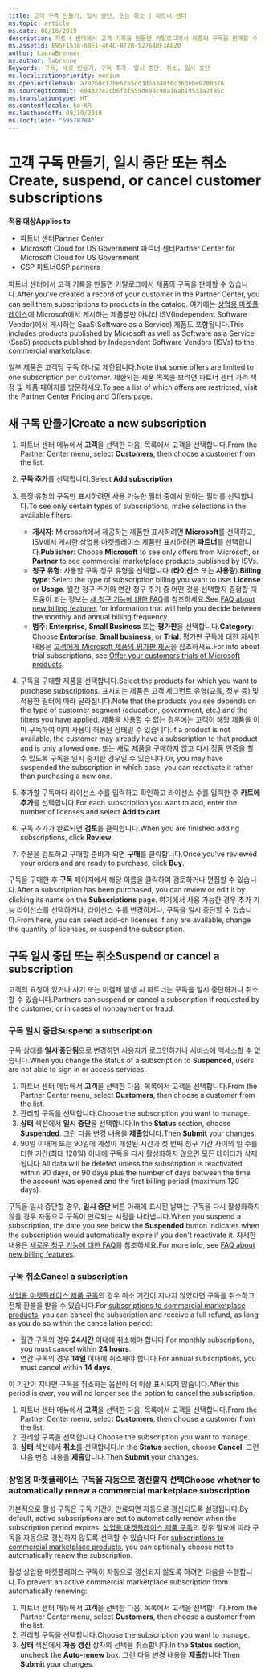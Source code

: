 ```yaml
---
title: 고객 구독 만들기, 일시 중단, 또는 취소 | 파트너 센터
ms.topic: article
ms.date: 08/16/2019
description: 파트너 센터에서 고객 기록을 만들면 카탈로그에서 제품의 구독을 판매할 수 있습니다.
ms.assetid: E95F1538-60E1-464C-B72B-52764BF3A820
author: LauraBrenner
ms.author: labrenne
Keywords: 구독, 새로 만들기, 구독 추가, 일시 중단, 취소, 일시 중단
ms.localizationpriority: medium
ms.openlocfilehash: a79260cf2be62a5cd3d5a340f6c363ebe0200b76
ms.sourcegitcommit: e84322e2cb6f3f559de93c98a16ab19531a2f95c
ms.translationtype: HT
ms.contentlocale: ko-KR
ms.lasthandoff: 08/19/2019
ms.locfileid: "69578784"
---
```

# <a name="create-suspend-or-cancel-customer-subscriptions"></a><span data-ttu-id="bd5a7-104">고객 구독 만들기, 일시 중단 또는 취소</span><span class="sxs-lookup"><span data-stu-id="bd5a7-104">Create, suspend, or cancel customer subscriptions</span></span>

<span data-ttu-id="bd5a7-105">**적용 대상**</span><span class="sxs-lookup"><span data-stu-id="bd5a7-105">**Applies to**</span></span>

-  <span data-ttu-id="bd5a7-106">파트너 센터</span><span class="sxs-lookup"><span data-stu-id="bd5a7-106">Partner Center</span></span>
-  <span data-ttu-id="bd5a7-107">Microsoft Cloud for US Government 파트너 센터</span><span class="sxs-lookup"><span data-stu-id="bd5a7-107">Partner Center for Microsoft Cloud for US Government</span></span>
-  <span data-ttu-id="bd5a7-108">CSP 파트너</span><span class="sxs-lookup"><span data-stu-id="bd5a7-108">CSP partners</span></span>

<span data-ttu-id="bd5a7-109">파트너 센터에서 고객 기록을 만들면 카탈로그에서 제품의 구독을 판매할 수 있습니다.</span><span class="sxs-lookup"><span data-stu-id="bd5a7-109">After you've created a record of your customer in the Partner Center, you can sell them subscriptions to products in the catalog.</span></span> <span data-ttu-id="bd5a7-110">여기에는 [상업용 마켓플레이스](https://azuremarketplace.microsoft.com/marketplace)에 Microsoft에서 게시하는 제품뿐만 아니라 ISV(Independent Software Vendor)에서 게시하는 SaaS(Software as a Service) 제품도 포함됩니다.</span><span class="sxs-lookup"><span data-stu-id="bd5a7-110">This includes products published by Microsoft as well as Software as a Service (SaaS) products published by Independent Software Vendors (ISVs) to the [commercial marketplace](https://azuremarketplace.microsoft.com/marketplace).</span></span> 

<span data-ttu-id="bd5a7-111">일부 제품은 고객당 구독 하나로 제한됩니다.</span><span class="sxs-lookup"><span data-stu-id="bd5a7-111">Note that some offers are limited to one subscription per customer.</span></span> <span data-ttu-id="bd5a7-112">제한되는 제품 목록을 보려면 파트너 센터 가격 책정 및 제품 페이지를 방문하세요.</span><span class="sxs-lookup"><span data-stu-id="bd5a7-112">To see a list of which offers are restricted, visit the Partner Center Pricing and Offers page.</span></span> 


## <a name="create-a-new-subscription"></a><span data-ttu-id="bd5a7-113">새 구독 만들기</span><span class="sxs-lookup"><span data-stu-id="bd5a7-113">Create a new subscription</span></span>

1. <span data-ttu-id="bd5a7-114">파트너 센터 메뉴에서 **고객**을 선택한 다음, 목록에서 고객을 선택합니다.</span><span class="sxs-lookup"><span data-stu-id="bd5a7-114">From the Partner Center menu, select **Customers**, then choose a customer from the list.</span></span>

2. <span data-ttu-id="bd5a7-115">**구독 추가**를 선택합니다.</span><span class="sxs-lookup"><span data-stu-id="bd5a7-115">Select **Add subscription**.</span></span>

3. <span data-ttu-id="bd5a7-116">특정 유형의 구독만 표시하려면 사용 가능한 필터 중에서 원하는 필터를 선택합니다.</span><span class="sxs-lookup"><span data-stu-id="bd5a7-116">To see only certain types of subscriptions, make selections in the available filters:</span></span>
   - <span data-ttu-id="bd5a7-117">**게시자**: Microsoft에서 제공하는 제품만 표시하려면 **Microsoft**를 선택하고, ISV에서 게시한 상업용 마켓플레이스 제품만 표시하려면 **파트너**를 선택합니다.</span><span class="sxs-lookup"><span data-stu-id="bd5a7-117">**Publisher**: Choose **Microsoft** to see only offers from Microsoft, or **Partner** to see commercial marketplace products published by ISVs.</span></span>
   - <span data-ttu-id="bd5a7-118">**청구 유형**: 사용할 구독 청구 유형을 선택합니다 (**라이선스** 또는 **사용량**).</span><span class="sxs-lookup"><span data-stu-id="bd5a7-118">**Billing type**: Select the type of subscription billing you want to use: **License** or **Usage**.</span></span> <span data-ttu-id="bd5a7-119">월간 청구 주기와 연간 청구 주기 중 어떤 것을 선택할지 결정할 때 도움이 되는 정보는 [새 청구 기능에 대한 FAQ](faq-about-new-billing-features.md)를 참조하세요.</span><span class="sxs-lookup"><span data-stu-id="bd5a7-119">See [FAQ about new billing features](faq-about-new-billing-features.md) for information that will help you decide between the monthly and annual billing frequency.</span></span>
   - <span data-ttu-id="bd5a7-120">**범주**: **Enterprise**, **Small Business** 또는 **평가판**을 선택합니다.</span><span class="sxs-lookup"><span data-stu-id="bd5a7-120">**Category**: Choose **Enterprise**, **Small business**, or **Trial**.</span></span> <span data-ttu-id="bd5a7-121">평가판 구독에 대한 자세한 내용은 [고객에게 Microsoft 제품의 평가판 제공](offer-your-customers-trials-of-microsoft-products.md)을 참조하세요.</span><span class="sxs-lookup"><span data-stu-id="bd5a7-121">For info about trial subscriptions, see [Offer your customers trials of Microsoft products](offer-your-customers-trials-of-microsoft-products.md).</span></span>

4. <span data-ttu-id="bd5a7-122">구독을 구매할 제품을 선택합니다.</span><span class="sxs-lookup"><span data-stu-id="bd5a7-122">Select the products for which you want to purchase subscriptions.</span></span> <span data-ttu-id="bd5a7-123">표시되는 제품은 고객 세그먼트 유형(교육, 정부 등) 및 적용한 필터에 따라 달라집니다.</span><span class="sxs-lookup"><span data-stu-id="bd5a7-123">Note that the products you see depends on the type of customer segment (education, government, etc.) and the filters you have applied.</span></span> <span data-ttu-id="bd5a7-124">제품을 사용할 수 없는 경우에는 고객이 해당 제품을 이미 구독하여 이미 사용이 허용된 상태일 수 있습니다.</span><span class="sxs-lookup"><span data-stu-id="bd5a7-124">If a product is not available, the customer may already have a subscription to that product and is only allowed one.</span></span> <span data-ttu-id="bd5a7-125">또는 새로 제품을 구매하지 않고 다시 정품 인증을 할 수 있도록 구독을 일시 중지한 경우일 수 있습니다.</span><span class="sxs-lookup"><span data-stu-id="bd5a7-125">Or, you may have suspended the subscription in which case, you can reactivate it rather than purchasing a new one.</span></span>

5. <span data-ttu-id="bd5a7-126">추가할 구독마다 라이선스 수를 입력하고 확인하고 라이선스 수를 입력한 후 **카트에 추가**를 선택합니다.</span><span class="sxs-lookup"><span data-stu-id="bd5a7-126">For each subscription you want to add, enter the number of licenses and select **Add to cart**.</span></span>

6. <span data-ttu-id="bd5a7-127">구독 추가가 완료되면 **검토**를 클릭합니다.</span><span class="sxs-lookup"><span data-stu-id="bd5a7-127">When you are finished adding subscriptions, click **Review**.</span></span>

7. <span data-ttu-id="bd5a7-128">주문을 검토하고 구매할 준비가 되면 **구매**를 클릭합니다.</span><span class="sxs-lookup"><span data-stu-id="bd5a7-128">Once you've reviewed your orders and are ready to purchase, click **Buy**.</span></span>

<span data-ttu-id="bd5a7-129">구독을 구매한 후 **구독** 페이지에서 해당 이름을 클릭하여 검토하거나 편집할 수 있습니다.</span><span class="sxs-lookup"><span data-stu-id="bd5a7-129">After a subscription has been purchased, you can review or edit it by clicking its name on the **Subscriptions** page.</span></span> <span data-ttu-id="bd5a7-130">여기에서 사용 가능한 경우 추가 기능 라이선스를 선택하거나, 라이선스 수를 변경하거나, 구독을 일시 중단할 수 있습니다.</span><span class="sxs-lookup"><span data-stu-id="bd5a7-130">From here, you can select add-on licenses if any are available, change the quantity of licenses, or suspend the subscription.</span></span>


## <a name="suspend-or-cancel-a-subscription"></a><span data-ttu-id="bd5a7-131">구독 일시 중단 또는 취소</span><span class="sxs-lookup"><span data-stu-id="bd5a7-131">Suspend or cancel a subscription</span></span>

<span data-ttu-id="bd5a7-132">고객의 요청이 있거나 사기 또는 미결제 발생 시 파트너는 구독을 일시 중단하거나 취소할 수 있습니다.</span><span class="sxs-lookup"><span data-stu-id="bd5a7-132">Partners can suspend or cancel a subscription if requested by the customer, or in cases of nonpayment or fraud.</span></span>

### <a name="suspend-a-subscription"></a><span data-ttu-id="bd5a7-133">구독 일시 중단</span><span class="sxs-lookup"><span data-stu-id="bd5a7-133">Suspend a subscription</span></span>

<span data-ttu-id="bd5a7-134">구독 상태를 **일시 중단됨**으로 변경하면 사용자가 로그인하거나 서비스에 액세스할 수 없습니다.</span><span class="sxs-lookup"><span data-stu-id="bd5a7-134">When you change the status of a subscription to **Suspended**, users are not able to sign in or access services.</span></span>

1.  <span data-ttu-id="bd5a7-135">파트너 센터 메뉴에서 **고객**을 선택한 다음, 목록에서 고객을 선택합니다.</span><span class="sxs-lookup"><span data-stu-id="bd5a7-135">From the Partner Center menu, select **Customers**, then choose a customer from the list.</span></span>
2.  <span data-ttu-id="bd5a7-136">관리할 구독을 선택합니다.</span><span class="sxs-lookup"><span data-stu-id="bd5a7-136">Choose the subscription you want to manage.</span></span>
3.  <span data-ttu-id="bd5a7-137">**상태** 섹션에서 **일시 중단**을 선택합니다.</span><span class="sxs-lookup"><span data-stu-id="bd5a7-137">In the **Status** section, choose **Suspended**.</span></span> <span data-ttu-id="bd5a7-138">그런 다음 변경 내용을 **제출**합니다.</span><span class="sxs-lookup"><span data-stu-id="bd5a7-138">Then **Submit** your changes.</span></span>
4.  <span data-ttu-id="bd5a7-139">90일 이내에 또는 90일에 계정이 개설된 시간과 첫 번째 청구 기간 사이의 일 수를 더한 기간(최대 120일) 이내에 구독을 다시 활성화하지 않으면 모든 데이터가 삭제됩니다.</span><span class="sxs-lookup"><span data-stu-id="bd5a7-139">All data will be deleted unless the subscription is reactivated within 90 days, or 90 days plus the number of days between the time the account was opened and the first billing period (maximum 120 days).</span></span>

<span data-ttu-id="bd5a7-140">구독을 일시 중단할 경우, **일시 중단** 버튼 아래에 표시된 날짜는 구독을 다시 활성화하지 않을 경우 자동으로 구독이 만료되는 시점을 나타냅니다.</span><span class="sxs-lookup"><span data-stu-id="bd5a7-140">When you suspend a subscription, the date you see below the **Suspended** button indicates when the subscription would automatically expire if you don't reactivate it.</span></span> <span data-ttu-id="bd5a7-141">자세한 내용은 [새로운 청구 기능에 대한 FAQ](faq-about-new-billing-features.md)를 참조하세요.</span><span class="sxs-lookup"><span data-stu-id="bd5a7-141">For more info, see [FAQ about new billing features](faq-about-new-billing-features.md).</span></span>

### <a name="cancel-a-subscription"></a><span data-ttu-id="bd5a7-142">구독 취소</span><span class="sxs-lookup"><span data-stu-id="bd5a7-142">Cancel a subscription</span></span>

<span data-ttu-id="bd5a7-143">[상업용 마켓플레이스 제품 구독](sell-marketplace-products.md)의 경우 취소 기간이 지나지 않았다면 구독을 취소하고 전체 환불을 받을 수 있습니다.</span><span class="sxs-lookup"><span data-stu-id="bd5a7-143">For [subscriptions to commercial marketplace products](sell-marketplace-products.md), you can cancel the subscription and receive a full refund, as long as you do so within the cancellation period:</span></span> 

- <span data-ttu-id="bd5a7-144">월간 구독의 경우 **24시간** 이내에 취소해야 합니다.</span><span class="sxs-lookup"><span data-stu-id="bd5a7-144">For monthly subscriptions, you must cancel within **24 hours**.</span></span>
- <span data-ttu-id="bd5a7-145">연간 구독의 경우 **14일** 이내에 취소해야 합니다.</span><span class="sxs-lookup"><span data-stu-id="bd5a7-145">For annual subscriptions, you must cancel within **14 days**.</span></span>

<span data-ttu-id="bd5a7-146">이 기간이 지나면 구독을 취소하는 옵션이 더 이상 표시되지 않습니다.</span><span class="sxs-lookup"><span data-stu-id="bd5a7-146">After this period is over, you will no longer see the option to cancel the subscription.</span></span>

1.  <span data-ttu-id="bd5a7-147">파트너 센터 메뉴에서 **고객**을 선택한 다음, 목록에서 고객을 선택합니다.</span><span class="sxs-lookup"><span data-stu-id="bd5a7-147">From the Partner Center menu, select **Customers**, then choose a customer from the list.</span></span>
2.  <span data-ttu-id="bd5a7-148">관리할 구독을 선택합니다.</span><span class="sxs-lookup"><span data-stu-id="bd5a7-148">Choose the subscription you want to manage.</span></span>
3.  <span data-ttu-id="bd5a7-149">**상태** 섹션에서 **취소**를 선택합니다.</span><span class="sxs-lookup"><span data-stu-id="bd5a7-149">In the **Status** section, choose **Cancel**.</span></span> <span data-ttu-id="bd5a7-150">그런 다음 변경 내용을 **제출**합니다.</span><span class="sxs-lookup"><span data-stu-id="bd5a7-150">Then **Submit** your changes.</span></span>

### <a name="choose-whether-to-automatically-renew-a-commercial-marketplace-subscription"></a><span data-ttu-id="bd5a7-151">상업용 마켓플레이스 구독을 자동으로 갱신할지 선택</span><span class="sxs-lookup"><span data-stu-id="bd5a7-151">Choose whether to automatically renew a commercial marketplace subscription</span></span>

<span data-ttu-id="bd5a7-152">기본적으로 활성 구독은 구독 기간이 만료되면 자동으로 갱신되도록 설정됩니다.</span><span class="sxs-lookup"><span data-stu-id="bd5a7-152">By default, active subscriptions are set to automatically renew when the subscription period expires.</span></span> <span data-ttu-id="bd5a7-153">[상업용 마켓플레이스 제품 구독](sell-marketplace-products.md)의 경우 필요에 따라 구독을 자동으로 갱신하지 않도록 선택할 수 있습니다.</span><span class="sxs-lookup"><span data-stu-id="bd5a7-153">For [subscriptions to commercial marketplace products](sell-marketplace-products.md), you can optionally choose not to automatically renew the subscription.</span></span>

<span data-ttu-id="bd5a7-154">활성 상업용 마켓플레이스 구독이 자동으로 갱신되지 않도록 하려면 다음을 수행합니다.</span><span class="sxs-lookup"><span data-stu-id="bd5a7-154">To prevent an active commercial marketplace subscription from automatically renewing:</span></span>

1.  <span data-ttu-id="bd5a7-155">파트너 센터 메뉴에서 **고객**을 선택한 다음, 목록에서 고객을 선택합니다.</span><span class="sxs-lookup"><span data-stu-id="bd5a7-155">From the Partner Center menu, select **Customers**, then choose a customer from the list.</span></span>
2.  <span data-ttu-id="bd5a7-156">관리할 구독을 선택합니다.</span><span class="sxs-lookup"><span data-stu-id="bd5a7-156">Choose the subscription you want to manage.</span></span>
3.  <span data-ttu-id="bd5a7-157">**상태** 섹션에서 **자동 갱신** 상자의 선택을 취소합니다.</span><span class="sxs-lookup"><span data-stu-id="bd5a7-157">In the **Status** section, uncheck the **Auto-renew** box.</span></span> <span data-ttu-id="bd5a7-158">그런 다음 변경 내용을 **제출**합니다.</span><span class="sxs-lookup"><span data-stu-id="bd5a7-158">Then **Submit** your changes.</span></span>


 



